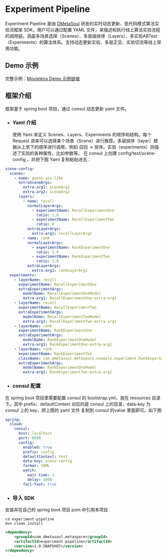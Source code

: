 # Experiment Pipeline

Experiment Pipeline 是由 [DMetaSoul](https://www.dmetasoul.com/) 研发的实时动态更新、低代码模式算法实验流框架 SDK，用户可以通过配置 YAML 文件，来描述和执行线上算法实验流程的调用链。涵盖多场景选择（Scenes）、多层级排序（Layers）、多实验ABTest（Experiments）的算法体系。支持动态更新实验、多层正交、实验切流等线上常用功能。



## Demo 示例

完整示例：[Movielens Demo 示例链接](../../../demo/movielens/online/README.md)



## 框架介绍

框架基于 spring boot 项目，通过 consul 动态更新 yaml 文件。

- ### Yaml 介绍

  使用 Yaml 来定义 Scenes、Layers、Experiments 的顺序和结构。每个 Request 进来可以选择某个场景（Scene）进行推荐。多层排序（layer）根据从上至下的顺序进行调用，例如 召回 -> 排序。实验（experiments）则描述了实验的各种属性，比如参数等。 在 consul 上创建 config/test/scene-config ，并把下图 Yaml 复制粘贴进去：

```yaml
scene-config:
  scenes:
    - name: guess-you-like
      extraSceneArgs:
        extra-arg1: sceneArg1
        extra-arg2: sceneArg2
      layers:
        - name: recall
          normalLayerArgs:
            - experimentName: RecallExperimentOne
              ratio: 1.0
            - experimentName: RecallExperimentTwo
              ratio: 0
          extraLayerArgs:
            extra-arg1: recallLayerArg1
        - name: rank
          normalLayerArgs:
            - experimentName: RankExperimentOne
              ratio: 1.0
            - experimentName: RankExperimentTwo
              ratio: 1.0
          extraLayerArgs:
            extra-arg1: rankLayerArg1
  experiments:
    - layerName: recall
      experimentName: RecallExperimentOne
      extraExperimentArgs:
        modelName: RecallExperimentOneModel
        extra-arg1: RecallExperimentOne-extra-arg1
    - layerName: recall
      experimentName: RecallExperimentTwo
      extraExperimentArgs:
        modelName: RecallExperimentTwoModel
        extra-arg1: RecallExperimentTwo-extra-arg1
    - layerName: rank
      experimentName: RankExperimentOne
      extraExperimentArgs:
        modelName: RankExperimentOneModel
        extra-arg1: RankExperimentOne-extra-arg1
    - layerName: rank
      experimentName: RankExperimentTwo
      className: com.dmetasoul.metaspore.example.experiment.RankExperimentOne
      extraExperimentArgs:
        modelName: RankExperimentOneModel
        extra-arg1: RankExperimentTwo-extra-arg1
```



- ### consul 配置

在 spring boot 项目里需要配置 consul 的  bootstrap.yml，放在 resources 目录下。其中 prefix、defaultContext 对应的是 consul 上的目录，data-key 为 consul 上的 key，把上图的 yaml 文件 复制到 consul 的value 里面即可。如下图

```yaml
spring:
  cloud:
    consul:
      host: localhost
      port: 8500
      config:
        enabled: true
        prefix: config
        defaultContext: test
        data-key: scene-config
        format: YAML
        watch:
          wait-time: 1
          delay: 1000
        fail-fast: true
```



- ### 导入 SDK

安装并在自己的 spring boot 项目 pom 中引用本项目

```shell
cd experiment-pipeline
mvn clean install
```
```xml
<dependency>
    <groupId>com.dmetasoul.metaspore</groupId>
    <artifactId>experiment-pipeline</artifactId>
    <version>1.0-SNAPSHOT</version>
</dependency>
```